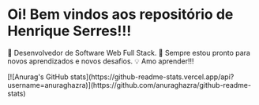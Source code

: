 # Oi! Bem vindos aos repositório de Henrique Serres!!!
🎯 Desenvolvedor de Software Web Full Stack.
🌱 Sempre estou pronto para novos aprendizados e novos desafios.
💡 Amo aprender!!!
<div>
  [![Anurag's GitHub stats](https://github-readme-stats.vercel.app/api?username=anuraghazra)](https://github.com/anuraghazra/github-readme-stats)
</div>
